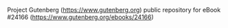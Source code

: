 Project Gutenberg (https://www.gutenberg.org) public repository for eBook #24166 (https://www.gutenberg.org/ebooks/24166)
